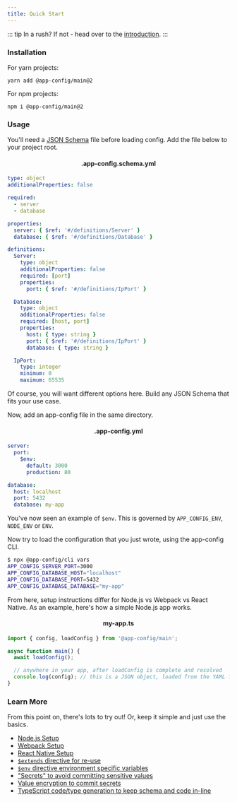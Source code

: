 ```yaml
---
title: Quick Start
---
```


::: tip In a rush?
If not - head over to the [introduction](./README.md).
:::

### Installation

For yarn projects:

```
yarn add @app-config/main@2
```

For npm projects:

```
npm i @app-config/main@2
```

### Usage

You'll need a [JSON Schema](https://json-schema.org/) file before loading config.
Add the file below to your project root.

<h4 style="text-align:center">.app-config.schema.yml</h4>

```yaml
type: object
additionalProperties: false

required:
  - server
  - database

properties:
  server: { $ref: '#/definitions/Server' }
  database: { $ref: '#/definitions/Database' }

definitions:
  Server:
    type: object
    additionalProperties: false
    required: [port]
    properties:
      port: { $ref: '#/definitions/IpPort' }

  Database:
    type: object
    additionalProperties: false
    required: [host, port]
    properties:
      host: { type: string }
      port: { $ref: '#/definitions/IpPort' }
      database: { type: string }

  IpPort:
    type: integer
    minimum: 0
    maximum: 65535
```

Of course, you will want different options here. Build any JSON Schema that fits your use case.

Now, add an app-config file in the same directory.

<h4 style="text-align:center">.app-config.yml</h4>

```yaml
server:
  port:
    $env:
      default: 3000
      production: 80

database:
  host: localhost
  port: 5432
  database: my-app
```

You've now seen an example of `$env`. This is governed by `APP_CONFIG_ENV`, `NODE_ENV` or `ENV`.

Now try to load the configuration that you just wrote, using the app-config CLI.

```sh
$ npx @app-config/cli vars
APP_CONFIG_SERVER_PORT=3000
APP_CONFIG_DATABASE_HOST="localhost"
APP_CONFIG_DATABASE_PORT=5432
APP_CONFIG_DATABASE_DATABASE="my-app"
```

From here, setup instructions differ for Node.js vs Webpack vs React Native. As an example,
here's how a simple Node.js app works.

<h4 style="text-align:center">my-app.ts</h4>

```typescript
import { config, loadConfig } from '@app-config/main';

async function main() {
  await loadConfig();

  // anywhere in your app, after loadConfig is complete and resolved
  console.log(config); // this is a JSON object, loaded from the YAML file
}
```

### Learn More
From this point on, there's lots to try out! Or, keep it simple and just use the basics.

- [Node.js Setup](../node/README.md)
- [Webpack Setup](../bundlers/webpack.md)
- [React Native Setup](../react-native/README.md)
- [`$extends` directive for re-use](./extensions.md)
- [`$env` directive environment specific variables](./extensions.md)
- ["Secrets" to avoid committing sensitive values](./secrets.md)
- [Value encryption to commit secrets](./encryption.md)
- [TypeScript code/type generation to keep schema and code in-line](./codegen.md)
